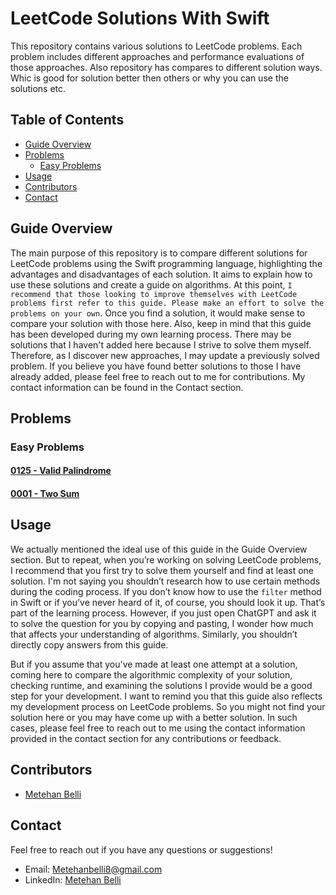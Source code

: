# LeetCode Solutions With Swift

This repository contains various solutions to LeetCode problems. Each problem includes different approaches and performance evaluations of those approaches. Also repository has compares to different solution ways. Whic is good for solution better then others or why you can use the solutions etc.


## Table of Contents

- [Guide Overview](#guide-overview)
- [Problems](#problems)
    - [Easy Problems](#easy-problems)
- [Usage](#usage)
- [Contributors](#contributors)
- [Contact](#contact)

## Guide Overview

The main purpose of this repository is to compare different solutions for LeetCode problems using the Swift programming language, highlighting the advantages and disadvantages of each solution. It aims to explain how to use these solutions and create a guide on algorithms. At this point, `I recommend that those looking to improve themselves with LeetCode problems first refer to this guide. Please make an effort to solve the problems on your own`. Once you find a solution, it would make sense to compare your solution with those here. Also, keep in mind that this guide has been developed during my own learning process. There may be solutions that I haven't added here because I strive to solve them myself. Therefore, as I discover new approaches, I may update a previously solved problem. If you believe you have found better solutions to those I have already added, please feel free to reach out to me for contributions. My contact information can be found in the Contact section.

## Problems

### Easy Problems

#### [0125 - Valid Palindrome](./0125-Valid-Palindrome)
#### [0001 - Two Sum](./0001-Two-Sum)

## Usage

We actually mentioned the ideal use of this guide in the Guide Overview section. But to repeat, when you’re working on solving LeetCode problems, I recommend that you first try to solve them yourself and find at least one solution. I'm not saying you shouldn’t research how to use certain methods during the coding process. If you don’t know how to use the `filter` method in Swift or if you’ve never heard of it, of course, you should look it up. That’s part of the learning process. However, if you just open ChatGPT and ask it to solve the question for you by copying and pasting, I wonder how much that affects your understanding of algorithms. Similarly, you shouldn’t directly copy answers from this guide.

But if you assume that you've made at least one attempt at a solution, coming here to compare the algorithmic complexity of your solution, checking runtime, and examining the solutions I provide would be a good step for your development. I want to remind you that this guide also reflects my development process on LeetCode problems. So you might not find your solution here or you may have come up with a better solution. In such cases, please feel free to reach out to me using the contact information provided in the contact section for any contributions or feedback.

## Contributors

- [Metehan Belli](https://github.com/Veliashvilii)

## Contact

Feel free to reach out if you have any questions or suggestions!

- Email: [Metehanbelli8@gmail.com](mailto:metehanbelli8@gmail.com)
- LinkedIn: [Metehan Belli](www.linkedin.com/in/metehan-belli)
